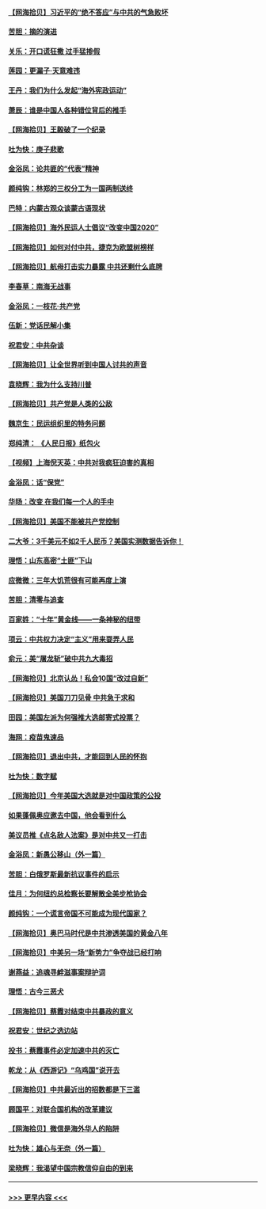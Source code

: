#### [【网海拾贝】习近平的“绝不答应”与中共的气急败坏](../pages/nsc993/n12382819.md?t=09060151) 
#### [苦胆：摘的演进](../pages/nsc993/n12382619.md?t=09060151) 
#### [关乐：开口谎狂撒 过手猛掺假](../pages/nsc993/n12382604.md?t=09060151) 
#### [莲园：更漏子‧天意难违](../pages/nsc993/n12382598.md?t=09060151) 
#### [王丹：我们为什么发起“海外宪政运动”](../pages/nsc993/n12380286.md?t=09060151) 
#### [萧辰：谁是中国人各种错位背后的推手](../pages/nsc993/n12379800.md?t=09060151) 
#### [【网海拾贝】王毅破了一个纪录](../pages/nsc993/n12379251.md?t=09060151) 
#### [吐为快：庚子悲歌](../pages/nsc993/n12378821.md?t=09060151) 
#### [金浴凤：论共匪的“代表”精神](../pages/nsc993/n12377546.md?t=09060151) 
#### [颜纯钩：林郑的三权分工为一国两制送终](../pages/nsc993/n12377306.md?t=09060151) 
#### [巴特：内蒙古观众谈蒙古语现状](../pages/nsc993/n12376923.md?t=09060151) 
#### [【网海拾贝】海外民运人士倡议“改变中国2020”](../pages/nsc993/n12376682.md?t=09060151) 
#### [【网海拾贝】如何对付中共，捷克为欧盟树榜样](../pages/nsc993/n12374209.md?t=09060151) 
#### [【网海拾贝】航母打击实力暴露 中共还剩什么底牌](../pages/nsc993/n12371825.md?t=09060151) 
#### [李春草：南海无战事](../pages/nsc993/n12371159.md?t=09060151) 
#### [金浴凤：一枝花·共产党](../pages/nsc993/n12368757.md?t=09060151) 
#### [伍新：党话民解小集](../pages/nsc993/n12366907.md?t=09060151) 
#### [祝君安：中共杂谈](../pages/nsc993/n12366076.md?t=09060151) 
#### [【网海拾贝】让全世界听到中国人讨共的声音](../pages/nsc993/n12365569.md?t=09060151) 
#### [袁晓辉：我为什么支持川普](../pages/nsc993/n12362670.md?t=09060151) 
#### [【网海拾贝】共产党是人类的公敌](../pages/nsc993/n12363182.md?t=09060151) 
#### [魏京生：民运组织里的特务问题](../pages/nsc993/n12363010.md?t=09060151) 
#### [郑纯清： 《人民日报》纸包火](../pages/nsc993/n12362706.md?t=09060151) 
#### [【视频】上海倪天英：中共对我疯狂迫害的真相](../pages/nsc993/n12356341.md?t=09060151) 
#### [金浴凤：话“保党”](../pages/nsc993/n12361867.md?t=09060151) 
#### [华旸：改变 在我们每一个人的手中](../pages/nsc993/n12361774.md?t=09060151) 
#### [【网海拾贝】美国不能被共产党控制](../pages/nsc993/n12360271.md?t=09060151) 
#### [二大爷：3千美元不如2千人民币？美国实测数据告诉你！](../pages/nsc993/n12358563.md?t=09060151) 
#### [理悟：山东高密“土匪”下山](../pages/nsc993/n12358535.md?t=09060151) 
#### [应微微：三年大饥荒很有可能再度上演](../pages/nsc993/n12358523.md?t=09060151) 
#### [苦胆：清零与追查](../pages/nsc993/n12358501.md?t=09060151) 
#### [百家姓：“十年”黄金线——一条神秘的纽带](../pages/nsc993/n12358319.md?t=09060151) 
#### [项云：中共权力决定“主义”用来耍弄人民](../pages/nsc993/n12358172.md?t=09060151) 
#### [俞元：美“屠龙斩”破中共九大毒招](../pages/nsc993/n12357822.md?t=09060151) 
#### [【网海拾贝】北京认怂！私会10国“改过自新”](../pages/nsc993/n12357784.md?t=09060151) 
#### [【网海拾贝】美国刀刀见骨 中共急于求和](../pages/nsc993/n12355511.md?t=09060151) 
#### [田园：美国左派为何强推大选邮寄式投票？](../pages/nsc993/n12352963.md?t=09060151) 
#### [海网：疫苗鬼速品](../pages/nsc993/n12354438.md?t=09060151) 
#### [【网海拾贝】退出中共，才能回到人民的怀抱](../pages/nsc993/n12352634.md?t=09060151) 
#### [吐为快：数字赋](../pages/nsc993/n12352317.md?t=09060151) 
#### [【网海拾贝】今年美国大选就是对中国政策的公投](../pages/nsc993/n12350973.md?t=09060151) 
#### [如果蓬佩奥应邀去中国，他会看到什么](../pages/nsc993/n12350945.md?t=09060151) 
#### [美议员推《点名敌人法案》是对中共又一打击](../pages/nsc993/n12350765.md?t=09060151) 
#### [金浴凤：新愚公移山（外一篇）](../pages/nsc993/n12350253.md?t=09060151) 
#### [苦胆：白俄罗斯最新抗议事件的启示](../pages/nsc993/n12349989.md?t=09060151) 
#### [佳月：为何纽约总检察长要解散全美步枪协会](../pages/nsc993/n12349939.md?t=09060151) 
#### [颜纯钩：一个谎言帝国不可能成为现代国家？](../pages/nsc993/n12349898.md?t=09060151) 
#### [【网海拾贝】奥巴马时代是中共渗透美国的黄金八年](../pages/nsc993/n12349284.md?t=09060151) 
#### [【网海拾贝】中美另一场“新势力”争夺战已经打响](../pages/nsc993/n12346998.md?t=09060151) 
#### [谢燕益：追魂寻衅滋事案辩护词](../pages/nsc993/n12346892.md?t=09060151) 
#### [理悟：古今三恶犬](../pages/nsc993/n12345190.md?t=09060151) 
#### [【网海拾贝】蔡霞对结束中共暴政的意义](../pages/nsc993/n12344263.md?t=09060151) 
#### [祝君安：世纪之选边站](../pages/nsc993/n12342382.md?t=09060151) 
#### [投书：蔡霞事件必定加速中共的灭亡](../pages/nsc993/n12341881.md?t=09060151) 
#### [乾龙：从《西游记》“乌鸡国”说开去](../pages/nsc993/n12341690.md?t=09060151) 
#### [【网海拾贝】中共最近出的招数都是下三滥](../pages/nsc993/n12341593.md?t=09060151) 
#### [顾国平：对联合国机构的改革建议](../pages/nsc993/n12339928.md?t=09060151) 
#### [【网海拾贝】微信是海外华人的陷阱](../pages/nsc993/n12338868.md?t=09060151) 
#### [吐为快：雄心与无奈（外一篇）](../pages/nsc993/n12338132.md?t=09060151) 
#### [梁晓辉：我渴望中国宗教信仰自由的到来](../pages/nsc993/n12336657.md?t=09060151) 

----
#### [ >>> 更早内容 <<< ](../indexes/nsc993-earlier.md)

